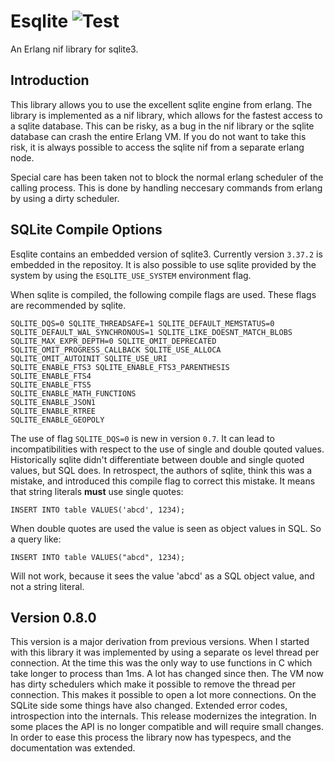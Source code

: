 Esqlite ![Test](https://github.com/mmzeeman/esqlite/workflows/Test/badge.svg)
=======

An Erlang nif library for sqlite3.

Introduction
------------

This library allows you to use the excellent sqlite engine from
erlang. The library is implemented as a nif library, which allows for
the fastest access to a sqlite database. This can be risky, as a bug
in the nif library or the sqlite database can crash the entire Erlang
VM. If you do not want to take this risk, it is always possible to
access the sqlite nif from a separate erlang node.

Special care has been taken not to block the normal erlang scheduler
of the calling process. This is done by handling neccesary commands
from erlang by using a dirty scheduler.

SQLite Compile Options
----------------------

Esqlite contains an embedded version of sqlite3. Currently version
`3.37.2` is embedded in the repositoy. It is also possible to use 
sqlite provided by the system by using the `ESQLITE_USE_SYSTEM` 
environment flag. 

When sqlite is compiled, the following compile flags are used. These
flags are recommended by sqlite.

```
SQLITE_DQS=0 SQLITE_THREADSAFE=1 SQLITE_DEFAULT_MEMSTATUS=0
SQLITE_DEFAULT_WAL_SYNCHRONOUS=1 SQLITE_LIKE_DOESNT_MATCH_BLOBS
SQLITE_MAX_EXPR_DEPTH=0 SQLITE_OMIT_DEPRECATED
SQLITE_OMIT_PROGRESS_CALLBACK SQLITE_USE_ALLOCA
SQLITE_OMIT_AUTOINIT SQLITE_USE_URI
SQLITE_ENABLE_FTS3 SQLITE_ENABLE_FTS3_PARENTHESIS
SQLITE_ENABLE_FTS4
SQLITE_ENABLE_FTS5
SQLITE_ENABLE_MATH_FUNCTIONS
SQLITE_ENABLE_JSON1
SQLITE_ENABLE_RTREE
SQLITE_ENABLE_GEOPOLY
```

The use of flag `SQLITE_DQS=0` is new in version `0.7`. It can lead
to incompatibilities with respect to the use of single and double 
qouted values. Historically sqlite didn't differentiate between double
and single quoted values, but SQL does. In retrospect, the authors of 
sqlite, think this was a mistake, and introduced this compile flag 
to correct this mistake. It means that string literals **must** use 
single quotes:

```
INSERT INTO table VALUES('abcd', 1234);
```

When double quotes are used the value is seen as object values in 
SQL. So a query like:

```
INSERT INTO table VALUES("abcd", 1234);
```

Will not work, because it sees the value 'abcd' as a SQL object
value, and not a string literal.

Version 0.8.0
-------------

This version is a major derivation from previous versions. When 
I started with this library it was implemented by using a separate
os level thread per connection. At the time this was the only way
to use functions in C which take longer to process than 1ms. 
A lot has changed since then. The VM now has dirty schedulers 
which make it possible to remove the thread per connection.
This makes it possible to open a lot more connections. On the
SQLite side some things have also changed. Extended error codes,
introspection into the internals. This release modernizes the
integration. In some places the API is no longer compatible and
will require small changes. In order to ease this process the 
library now has typespecs, and the documentation was extended.


